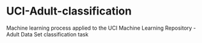 # UCI-Adult-classification
Machine learning process applied to the UCI Machine Learning Repository - Adult Data Set classification task
